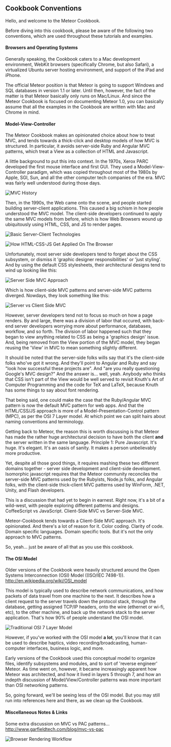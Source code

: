 ## Cookbook Conventions


Hello, and welcome to the Meteor Cookbook.

Before diving into this cookbook, please be aware of the following two conventions, which are used throughout these tutorials and examples.


#### Browsers and Operating Systems  
Generally speaking, the Cookbook caters to a Mac development environment, WebKit browsers (specifically Chrome, but also Safari), a virtualized Ubuntu server hosting environment, and support of the iPad and iPhone.  

The official Meteor position is that Meteor is going to support Windows and SQL databases in version 1.1 or later.   Until then, however, the fact of the matter is that Meteor basically only runs on Mac/Linux.  And since the Meteor Cookbook is focused on documenting Meteor 1.0, you can basically assume that all the examples in the Cookbook are written with Mac and Chrome in mind.



#### Model-View-Controller  

The Meteor Cookbook makes an opinionated choice about how to treat MVC, and tends towards a thick-click and desktop models of how MVC is structured. In particular, it avoids server-side Ruby and Angular MVC patterns, which treat a View as a collection of HTML and Javascript.  

A little background to put this into context.  In the 1970s, Xerox PARC developed the first mouse interface and first GUI.  They used a Model-View-Controller paradigm, which was copied throughout most of the 1980s by Apple, SGI, Sun, and all the other computer tech companies of the era.  MVC was fairly well understood during those days.  

![MVC History](https://raw.githubusercontent.com/awatson1978/meteor-cookbook/master/images/MVC%20Cycle%20-%20Traditional%20Model.jpg)

Then, in the 1990s, the Web came onto the scene, and people started building server-client applications. This caused a big schism in how people understood the MVC model.  The client-side developers continued to apply the same MVC models from before, which is how Web Browsers wound up ubiquitously using HTML, CSS, and JS to render pages.  

![Basic Server-Client Technologies](https://raw.githubusercontent.com/awatson1978/meteor-cookbook/master/images/Static%20Website%20Architecture%20-%20Before%20Loading%20Page.jpg)



![How HTML-CSS-JS Get Applied On The Browser](https://raw.githubusercontent.com/awatson1978/meteor-cookbook/master/images/Static%20Website%20Architecture%20-%20After%20Browser%20Recieves%20Files.jpg)


Unfortunately, most server side developers tend to forget about the CSS subsystem, or dismiss it 'graphic designer responsibilities' or 'just styling'.  And by using the default CSS stylesheets, their architectural designs tend to wind up looking like this:

![Server Side MVC Approach](https://raw.githubusercontent.com/awatson1978/meteor-cookbook/master/images/Static%20Website%20Architecture%20-%20From%20the%20Server%20Devs%20Perspective.jpg)

Which is how client-side MVC patterns and server-side MVC patterns diverged.  Nowdays, they look something like this:

![Server vs Client Side MVC](https://raw.githubusercontent.com/awatson1978/meteor-cookbook/master/images/Results%20in%20Two%20Different%20MVC%20Models.jpg)



However, server developers tend not to focus so much on how a page renders.  By and large, there was a division of labor that occured, with back-end server developers worrying more about performance, databases, workflow, and so forth.  The division of labor happened such that they began to view anything related to CSS as being a 'graphics design' issue.  And, being removed from the View portion of the MVC model, they began reusing the 'View' in MVC to mean something slightly different.  


It should be noted that the server-side folks wills say that it's the client-side folks who've got it wrong.  And they'll point to Angular and Ruby and say "look how successful these projects are".  And "are you really questioning Google's MVC design?"  And the answer is... well, yeah.  Anybody who thinks that CSS isn't part of the View would be well served to revisit Knuth's Art of Computer Programming and the code for TeX and LaTeX, because Knuth has some things to say about font rendering.  

That being said, one could make the case that the Ruby/Angular MVC pattern is now the default MVC pattern for web apps.  And that the HTML/CSS/JS approach is more of a Model-Presentation-Control pattern (MPC), as per the OSI 7 Layer model.  At which point we can split hairs about naming conventions and terminology.

Getting back to Meteor, the reason this is worth discussing is that Meteor has made the rather huge architectural decision to have both the client **and** the server written in the same language.  Principle 1:  Pure Javascript. It's huge.  It's elegant.  It's an oasis of sanity.  It makes a person unbelievably more productive.  

Yet, despite all those good things, it requires mashing these two different domains together - server side development and client-side development.  Isomorphic javascript requires that the Meteor community reconciles the server-side MVC patterns used by the Rubyists, Node.js folks, and Angular folks, with the client-side thick-client MVC patterns used by WinForm, .NET, Unity, and Flash developers.  

This is a discussion that had yet to begin in earnest.  Right now, it's a bit of a wild-west, with people exploring different patterns and designs.  CoffeeScript vs JavaScript.  Client-Side MVC vs Server-Side MVC.

Meteor-Cookbook tends towards a Client-Side MVC approach.  It's opinionated.  And there's a lot of reason for it.  Color coding.  Clarity of code.  Domain specific languages.  Domain specific tools.  But it's not the only approach to MVC patterns.  

So, yeah... just be aware of all that as you use this cookbook.


#### The OSI Model  

Older versions of the Cookbook were heavily structured around the Open Systems Interconnection (OSI) Model ((ISO/IEC 7498-1)).  
http://en.wikipedia.org/wiki/OSI_model

This model is typically used to describe network communications, and how packets of data travel from one machine to the next.  It describes how a client request to the server travels down the protocol stack, through the database, getting assigned TCP/IP headers, onto the wire (ethernet or wi-fi, etc), to the other machine, and back up the network stack to the server application.  That's how 90% of people understand the OSI model.

![Traditional OSI 7 Layer Model](http://i.technet.microsoft.com/dynimg/IC213395.gif)  

However, if you've worked with the OSI model **a lot**, you'll know that it can be used to describe haptics, video recording/broadcasting, human-computer interfaces, business logic, and more.  

Early versions of the Cookbook used this conceptual model to organize files, identify subsystems and modules, and to sort of 'reverse engineer' Meteor.  As time went on, however, it became increasingly apparent how Meteor was architected, and how it lived in layers 5 through 7, and how an indepth discussion of Model/View/Controller patterns was more important than OSI networking patterns.  

So, going forward, we'll be seeing less of the OSI model.  But you may still run into references here and there, as we clean up the Cookbook.


#### Miscellaneous Notes & Links  

Some extra discussion on MVC vs PAC patterns...  
http://www.garfieldtech.com/blog/mvc-vs-pac  

![Browser Rendering Workflow](http://orm-chimera-prod.s3.amazonaws.com/1230000000545/images/hpbn_1001.png)  
